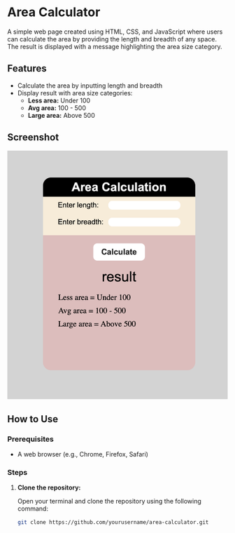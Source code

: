 # Area Calculator

A simple web page created using HTML, CSS, and JavaScript where users can calculate the area by providing the length and breadth of any space. The result is displayed with a message highlighting the area size category.

## Features

- Calculate the area by inputting length and breadth
- Display result with area size categories:
  - **Less area:** Under 100
  - **Avg area:** 100 - 500
  - **Large area:** Above 500

## Screenshot

<img src="HomePage SS.png" width="600">

## How to Use

### Prerequisites

- A web browser (e.g., Chrome, Firefox, Safari)

### Steps

1. **Clone the repository:**

   Open your terminal and clone the repository using the following command:

   ```bash
   git clone https://github.com/yourusername/area-calculator.git
